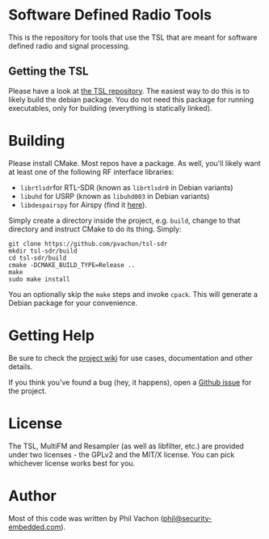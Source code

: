 # Software Defined Radio Tools

This is the repository for tools that use the TSL that are meant for software
defined radio and signal processing.

## Getting the TSL

Please have a look at [the TSL repository](https://github.com/pvachon/tsl). The easiest
way to do this is to likely build the debian package. You do not need this package for
running executables, only for building (everything is statically linked).

# Building

Please install CMake. Most repos have a package. As well, you'll likely want
at least one of the following RF interface libraries:
 * `librtlsdr`for RTL-SDR (known as `librtlsdr0` in Debian variants)
 * `libuhd` for USRP (known as `libuhd003` in Debian variants)
 * `libdespairspy` for Airspy (find it [here](https://github.com/pvachon/despairspy)).

Simply create a directory inside the project, e.g. `build`, change to that directory
and instruct CMake to do its thing. Simply:
```
git clone https://github.com/pvachon/tsl-sdr
mkdir tsl-sdr/build
cd tsl-sdr/build
cmake -DCMAKE_BUILD_TYPE=Release ..
make
sudo make install
```

You an optionally skip the `make` steps and invoke `cpack`. This will generate a Debian
package for your convenience.

# Getting Help

Be sure to check the [project wiki](https://github.com/pvachon/tsl-sdr/wiki) for
use cases, documentation and other details.

If you think you've found a bug (hey, it happens), open a [Github issue](https://github.com/pvachon/tsl-sdr/issues) for the project.

# License

The TSL, MultiFM and Resampler (as well as libfilter, etc.) are provided under
two licenses - the GPLv2 and the MIT/X license. You can pick whichever license
works best for you.

# Author

Most of this code was written by Phil Vachon (phil@security-embedded.com).

